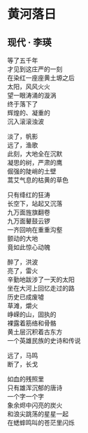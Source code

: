 # 黄河落日 
## 现代 · 李瑛
等了五千年<br>
才见到这庄严的一刻<br>
在染红一座座黄土塬之后<br>
太阳，风风火火<br>
望一眼涛涌的漩涡<br>
终于落下了<br>
辉煌的、凝重的<br>
沉入滚滚浊波<br>

淡了，帆影<br>
远了，渔歌<br>
此刻，大地全在沉默<br>
凝思的树，严肃的鹰<br>
倔强的陡峭的土壁<br>
蒿艾气息的枯黄的草色<br>

只有绛红的狂涛<br>
长空下，站起又沉落<br>
九万面旌旗翻卷<br>
九万面鼙鼓云锣<br>
一齐回响在重重沟壑<br>
颤动的大地<br>
竟如此惊心动魄<br>

醉了，洪波<br>
亮了，雷火<br>
辛勤地跋涉了一天的太阳<br>
坐在大河上回忆走过的路<br>
历史已成废墟<br>
草滩，爝火<br>
峥嵘的山，固执的<br>
裸露着筋络和骨骼<br>
黄土层沉积着古东方<br>
一个英雄民族的史诗和传说<br>

远了，马鸣<br>
断了，长戈<br>

如血的残照里<br>
只有雄浑沉郁的唐诗<br>
一个字一个字<br>
象余烬中闪亮的炭火<br>
和浪尖跳荡的星星一起<br>
在蟋蟀鸣叫的苍茫里闪烁<br>

